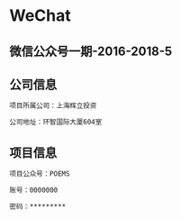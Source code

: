 ﻿# WeChat

## 微信公众号一期-2016-2018-5

## 公司信息
``` bash
项目所属公司：上海辉立投资

公司地址：环智国际大厦604室
```

## 项目信息
``` bash
项目公众号：POEMS

账号：0000000

密码：*********
```
